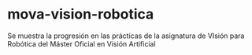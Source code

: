 # mova-vision-robotica
Se muestra la progresión en las prácticas de la asignatura de VIsión para Robótica del Máster Oficial en Visión Artificial
